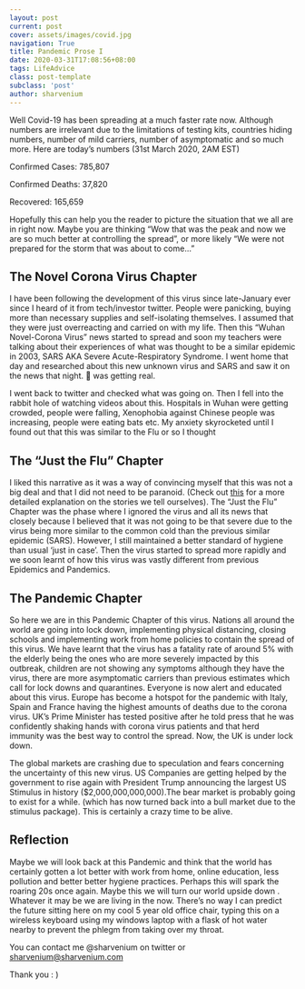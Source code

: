 ```yaml
---
layout: post
current: post
cover: assets/images/covid.jpg
navigation: True
title: Pandemic Prose I
date: 2020-03-31T17:08:56+08:00
tags: LifeAdvice
class: post-template
subclass: 'post'
author: sharvenium
---
```

Well Covid-19 has been spreading at a much faster rate now. Although numbers are irrelevant due to the limitations of testing kits, countries hiding numbers, number of mild carriers, number of asymptomatic and so much more. Here are today&#8217;s numbers (31st March 2020, 2AM EST)

Confirmed Cases: 785,807

Confirmed Deaths: 37,820

Recovered: 165,659

Hopefully this can help you the reader to picture the situation that we all are in right now. Maybe you are thinking &#8220;Wow that was the peak and now we are so much better at controlling the spread&#8221;, or more likely &#8220;We were not prepared for the storm that was about to come&#8230;&#8221;

## The Novel Corona Virus Chapter

I have been following the development of this virus since late-January ever since I heard of it from tech/investor twitter. People were panicking, buying more than necessary supplies and self-isolating themselves. I assumed that they were just overreacting and carried on with my life. Then this &#8220;Wuhan Novel-Corona Virus&#8221; news started to spread and soon my teachers were talking about their experiences of what was thought to be a similar epidemic in 2003, SARS AKA Severe Acute-Respiratory Syndrome. I went home that day and researched about this new unknown virus and SARS and saw it on the news that night. 💩 was getting real.

I went back to twitter and checked what was going on. Then I fell into the rabbit hole of watching videos about this. Hospitals in Wuhan were getting crowded, people were falling, Xenophobia against Chinese people was increasing, people were eating bats etc. My anxiety skyrocketed until I found out that this was similar to the Flu or so I thought

## The &#8220;Just the Flu&#8221; Chapter

I liked this narrative as it was a way of convincing myself that this was not a big deal and that I did not need to be paranoid. (Check out [this](https://sharvenium.com/the-stories-we-tell-ourselves/) for a more detailed explanation on the stories we tell ourselves). The &#8220;Just the Flu&#8221; Chapter was the phase where I ignored the virus and all its news that closely because I believed that it was not going to be that severe due to the virus being more similar to the common cold than the previous similar epidemic (SARS). However, I still maintained a better standard of hygiene than usual &#8216;just in case&#8217;. Then the virus started to spread more rapidly and we soon learnt of how this virus was vastly different from previous Epidemics and Pandemics.

## The Pandemic Chapter

So here we are in this Pandemic Chapter of this virus. Nations all around the world are going into lock down, implementing physical distancing, closing schools and implementing work from home policies to contain the spread of this virus. We have learnt that the virus has a fatality rate of around 5% with the elderly being the ones who are more severely impacted by this outbreak, children are not showing any symptoms although they have the virus, there are more asymptomatic carriers than previous estimates which call for lock downs and quarantines. Everyone is now alert and educated about this virus. Europe has become a hotspot for the pandemic with Italy, Spain and France having the highest amounts of deaths due to the corona virus. UK&#8217;s Prime Minister has tested positive after he told press that he was confidently shaking hands with corona virus patients and that herd immunity was the best way to control the spread. Now, the UK is under lock down.

The global markets are crashing due to speculation and fears concerning the uncertainty of this new virus. US Companies are getting helped by the government to rise again with President Trump announcing the largest US Stimulus in history ($2,000,000,000,000).The bear market is probably going to exist for a while. (which has now turned back into a bull market due to the stimulus package). This is certainly a crazy time to be alive.

## Reflection

Maybe we will look back at this Pandemic and think that the world has certainly gotten a lot better with work from home, online education, less pollution and better better hygiene practices. Perhaps this will spark the roaring 20s once again. Maybe this we will turn our world upside down . Whatever it may be we are living in the now. There&#8217;s no way I can predict the future sitting here on my cool 5 year old office chair, typing this on a wireless keyboard using my windows laptop with a flask of hot water nearby to prevent the phlegm from taking over my throat.

You can contact me @sharvenium on twitter or <sharvenium@sharvenium.com>

Thank you : )